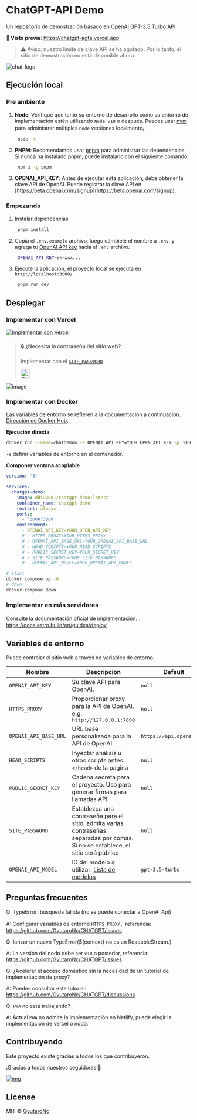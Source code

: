# ChatGPT-API Demo

Un repositorio de demostración basado en [OpenAI GPT-3.5 Turbo API.](https://platform.openai.com/docs/guides/chat)

**🍿 Vista previa**: https://chatgpt-agfa.vercel.app

> ⚠️ Aviso: nuestro límite de clave API se ha agotado. Por lo tanto, el sitio de demostración no está disponible ahora.

![chat-logo](https://cdn.staticaly.com/gh/yzh990918/static@master/chat-logo.webp)

## Ejecución local

### Pre ambiente
1. **Node**: Verifique que tanto su entorno de desarrollo como su entorno de implementación estén utilizando `Node v18` o después. Puedes usar [nvm](https://github.com/nvm-sh/nvm) para administrar múltiples `node` versiones localmente。
   ```bash
    node -v
   ```
2. **PNPM**: Recomendamos usar [pnpm](https://pnpm.io/) para administrar las dependencias. Si nunca ha instalado pnpm, puede instalarlo con el siguiente comando:
   ```bash
    npm i -g pnpm
   ```
3. **OPENAI_API_KEY**: Antes de ejecutar esta aplicación, debe obtener la clave API de OpenAI. Puede registrar la clave API en [https://beta.openai.com/signup](https://beta.openai.com/signup).

### Empezando

1. Instalar dependencias
   ```bash
    pnpm install
   ```
2. Copia el `.env.example` archivo, luego cámbiele el nombre a `.env`, y agrega tu [OpenAI API key](https://platform.openai.com/account/api-keys) hacia el `.env` archivo.
   ```bash
    OPENAI_API_KEY=sk-xxx...
   ```
3. Ejecute la aplicación, el proyecto local se ejecuta en `http://localhost:3000/`
   ```bash
    pnpm run dev
   ```

## Desplegar

### Implementar con Vercel

[![Implementar con Vercel](https://vercel.com/button)](https://vercel.com/new/clone?repository-url=https%3A%2F%2Fgithub.com%2Fddiu8081%2Fchatgpt-demo&env=OPENAI_API_KEY&envDescription=OpenAI%20API%20Key&envLink=https%3A%2F%2Fplatform.openai.com%2Faccount%2Fapi-keys)



> #### 🔒 ¿Necesita la contraseña del sitio web?
>
> Implementar con el [`SITE_PASSWORD`](#environment-variables)
>
> <a href="https://vercel.com/new/clone?repository-url=https%3A%2F%2Fgithub.com%2Fddiu8081%2Fchatgpt-demo&env=OPENAI_API_KEY&env=SITE_PASSWORD&envDescription=OpenAI%20API%20Key&envLink=https%3A%2F%2Fplatform.openai.com%2Faccount%2Fapi-keys" alt="Deploy with Vercel" target="_blank"><img src="https://vercel.com/button" alt="Deploy with Vercel" height=24 style="vertical-align: middle; margin-right: 4px;"></a>

![image](https://cdn.staticaly.com/gh/yzh990918/static@master/20230310/image.4wzfb79qt7k0.webp)


### Implementar con Docker

Las variables de entorno se refieren a la documentación a continuación. [Dirección de Docker Hub](https://hub.docker.com/r/ddiu8081/chatgpt-demo).

**Ejecución directa**
```bash
docker run --name=chatdemon -e OPENAI_API_KEY=YOUR_OPEN_API_KEY -p 3000:3000 -d ddiu8081/chatdemon:latest
```
`-e` definir variables de entorno en el contenedor.


**Componer ventana acoplable**
```yml
version: '3'

services:
  chatgpt-demo:
    image: ddiu8081/chatgpt-demo:latest
    container_name: chatgpt-demo
    restart: always
    ports:
      - '3000:3000'
    environment:
      - OPENAI_API_KEY=YOUR_OPEN_API_KEY
      # - HTTPS_PROXY=YOUR_HTTPS_PROXY
      # - OPENAI_API_BASE_URL=YOUR_OPENAI_API_BASE_URL
      # - HEAD_SCRIPTS=YOUR_HEAD_SCRIPTS
      # - PUBLIC_SECRET_KEY=YOUR_SECRET_KEY
      # - SITE_PASSWORD=YOUR_SITE_PASSWORD
      # - OPENAI_API_MODEL=YOUR_OPENAI_API_MODEL
```

```bash
# start
docker compose up -d
# down
docker-compose down
```

### Implementar en más servidores

Consulte la documentación oficial de implementación.：https://docs.astro.build/en/guides/deploy

## Variables de entorno

Puede controlar el sitio web a través de variables de entorno.

| Nombre | Descripción | Default |
| --- | --- | --- |
| `OPENAI_API_KEY` | Su clave API para OpenAI. | `null` |
| `HTTPS_PROXY` | Proporcionar proxy para la API de OpenAI. e.g. `http://127.0.0.1:7890` | `null` |
| `OPENAI_API_BASE_URL` | URL base personalizada para la API de OpenAI. | `https://api.openai.com` |
| `HEAD_SCRIPTS` | Inyectar análisis u otros scripts antes `</head>` de la pagina | `null` |
| `PUBLIC_SECRET_KEY` | Cadena secreta para el proyecto. Uso para generar firmas para llamadas API | `null` |
| `SITE_PASSWORD` | Establezca una contraseña para el sitio, admita varias contraseñas separadas por comas. Si no se establece, el sitio será público | `null` |
| `OPENAI_API_MODEL` | ID del modelo a utilizar. [Lista de modelos](https://platform.openai.com/docs/api-reference/models/list) | `gpt-3.5-turbo` |


## Preguntas frecuentes

Q: TypeError: búsqueda fallida (no se puede conectar a OpenAI Api)

A: Configurar variables de entorno `HTTPS_PROXY`，referencia: https://github.com/GyutaroNc/CHATGPT/issues

Q: lanzar un nuevo TypeError(${context} no es un ReadableStream.)

A: La versión del nodo debe ser `v18` o posterior, referencia: https://github.com/GyutaroNc/CHATGPT/issues

Q: ¿Acelerar el acceso doméstico sin la necesidad de un tutorial de implementación de proxy?

A: Puedes consultar este tutorial: https://github.com/GyutaroNc/CHATGPT/discussions

Q: `PWA` no está trabajando?

A: Actual `PWA` no admite la implementación en Netlify, puede elegir la implementación de vercel o nodo.
## Contribuyendo

Este proyecto existe gracias a todos los que contribuyeron.

¡Gracias a todos nuestros seguidores!🙏

[![img](https://contributors.nn.ci/api?repo=ddiu8081/chatgpt-demo)](https://github.com/ddiu8081/chatgpt-demo/graphs/contributors)

## License

MIT © [GyutaroNc](https://github.com/GyutaroNc/CHATGPT/blob/main/LICENSE)
